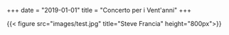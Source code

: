 +++
date = "2019-01-01"
title = "Concerto per i Vent'anni"
+++


{{< figure src="images/test.jpg" title="Steve Francia" height="800px">}}

